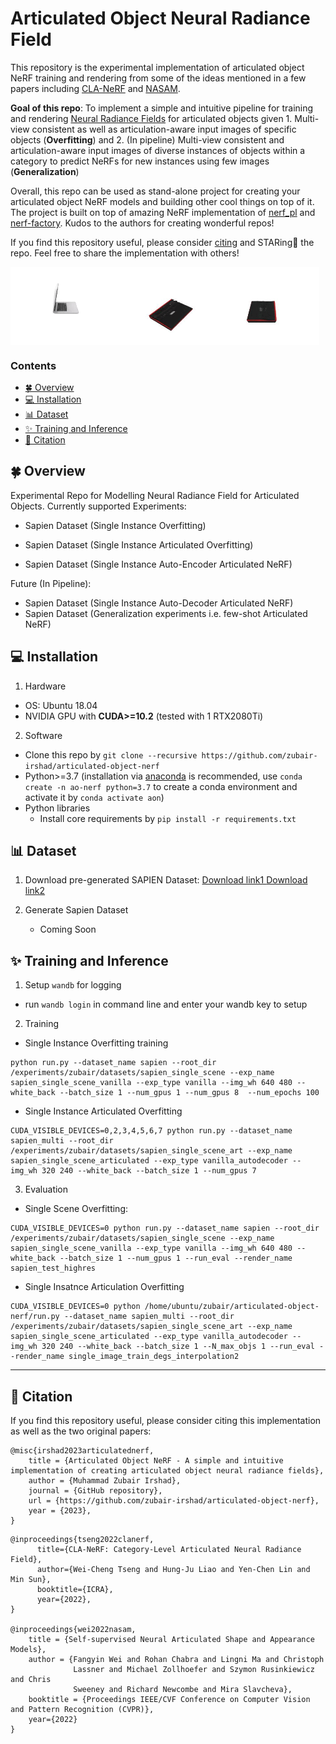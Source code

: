 # Articulated Object Neural Radiance Field
This repository is the experimental implementation of articulated object NeRF training and rendering from some of the ideas mentioned in a few papers including [CLA-NeRF](https://arxiv.org/abs/2202.00181) and [NASAM](https://arxiv.org/abs/2205.08525). 

**Goal of this repo**: To implement a simple and intuitive pipeline for training and rendering [Neural Radiance Fields](https://arxiv.org/abs/2003.08934) for articulated objects given 1. Multi-view consistent as well as articulation-aware input images of specific objects (**Overfitting**) and 2. (In pipeline) Multi-view consistent and articulation-aware input images of diverse instances of objects within a category to predict NeRFs for new instances using few images (**Generalization**) 

Overall, this repo can be used as stand-alone project for creating your articulated object NeRF models and building other cool things on top of it. The project is built on top of amazing NeRF implementation of [nerf_pl](https://github.com/kwea123/nerf_pl) and [nerf-factory](https://github.com/kakaobrain/nerf-factory). Kudos to the authors for creating wonderful repos!

If you find this repository useful, please consider [citing](https://github.com/zubair-irshad/articulated-object-nerf/blob/master/README.md#-citation) and STARing🌟 the repo. Feel free to share the implementation with others!

<div style="display:flex;">
  <img src="demo/gif1.gif" width="33%">
  <img src="demo/gif2.gif" width="33%">
  <img src="demo/gif3.gif" width="32%">
</div>

### Contents
 - [:four_leaf_clover: Overview](#-overview)
 - [💻 Installation](#-installation)
 - [📊 Dataset](#-dataset)
 - [✨ Training and Inference](#-training-and-inference)
 - [📝 Citation](#-citation)

## :four_leaf_clover: Overview
Experimental Repo for Modelling Neural Radiance Field for Articulated Objects. Currently supported Experiments:

- Sapien Dataset (Single Instance Overfitting)

- Sapien Dataset (Single Instance Articulated Overfitting)

- Sapien Dataset (Single Instance Auto-Encoder Articulated NeRF)

Future (In Pipeline): 

- Sapien Dataset (Single Instance Auto-Decoder Articulated NeRF)
- Sapien Dataset (Generalization experiments i.e. few-shot Articulated NeRF)


## 💻 Installation

1. Hardware

* OS: Ubuntu 18.04
* NVIDIA GPU with **CUDA>=10.2** (tested with 1 RTX2080Ti)

2. Software

* Clone this repo by `git clone --recursive https://github.com/zubair-irshad/articulated-object-nerf`
* Python>=3.7 (installation via [anaconda](https://www.anaconda.com/distribution/) is recommended, use `conda create -n ao-nerf python=3.7` to create a conda environment and activate it by `conda activate aon`)
* Python libraries
    * Install core requirements by `pip install -r requirements.txt`
 
## 📊 Dataset
1. Download pre-generated SAPIEN Dataset: [Download link1 ](https://www.dropbox.com/scl/fi/t9wsvgnmvjjzpc555nan5/sapien_single_scene.tar.xz?rlkey=mhj1e6jc3ywbvdyl3mwtr70yw&dl=1) [Download link2](https://www.dropbox.com/scl/fi/q88wzo9gk3c1kab7suckx/sapien_single_scene_art.tar.xz?rlkey=ckmpsp8csqm7nz40rfv86w2tv&dl=1)

2. Generate Sapien Dataset
    * Coming Soon

## ✨ Training and Inference

1. Setup ```wandb``` for logging
* run ```wandb login``` in command line and enter your wandb key to setup

2.  Training
* Single Instance Overfitting training
```
python run.py --dataset_name sapien --root_dir /experiments/zubair/datasets/sapien_single_scene --exp_name sapien_single_scene_vanilla --exp_type vanilla --img_wh 640 480 --white_back --batch_size 1 --num_gpus 1 --num_gpus 8  --num_epochs 100
```

* Single Instance Articulated Overfitting

``` 
CUDA_VISIBLE_DEVICES=0,2,3,4,5,6,7 python run.py --dataset_name sapien_multi --root_dir /experiments/zubair/datasets/sapien_single_scene_art --exp_name sapien_single_scene_articulated --exp_type vanilla_autodecoder --img_wh 320 240 --white_back --batch_size 1 --num_gpus 7
```

3. Evaluation

* Single Scene Overfitting:

``` 
CUDA_VISIBLE_DEVICES=0 python run.py --dataset_name sapien --root_dir /experiments/zubair/datasets/sapien_single_scene --exp_name sapien_single_scene_vanilla --exp_type vanilla --img_wh 640 480 --white_back --batch_size 1 --num_gpus 1 --run_eval --render_name sapien_test_highres
```

* Single Insatnce Articulation Overfitting
```
CUDA_VISIBLE_DEVICES=0 python /home/ubuntu/zubair/articulated-object-nerf/run.py --dataset_name sapien_multi --root_dir /experiments/zubair/datasets/sapien_single_scene_art --exp_name sapien_single_scene_articulated --exp_type vanilla_autodecoder --img_wh 320 240 --white_back --batch_size 1 --N_max_objs 1 --run_eval --render_name single_image_train_degs_interpolation2
```

----
## 📝 Citation
If you find this repository useful, please consider citing this implementation as well as the two original papers:
```
@misc{irshad2023articulatednerf,
    title = {Articulated Object NeRF - A simple and intuitive implementation of creating articulated object neural radiance fields},
    author = {Muhammad Zubair Irshad},
    journal = {GitHub repository},
    url = {https://github.com/zubair-irshad/articulated-object-nerf},
    year = {2023},
}
```

```
@inproceedings{tseng2022clanerf,
      title={CLA-NeRF: Category-Level Articulated Neural Radiance Field}, 
      author={Wei-Cheng Tseng and Hung-Ju Liao and Yen-Chen Lin and Min Sun},
      booktitle={ICRA},
      year={2022},
}

@inproceedings{wei2022nasam,
    title = {Self-supervised Neural Articulated Shape and Appearance Models},
    author = {Fangyin Wei and Rohan Chabra and Lingni Ma and Christoph
              Lassner and Michael Zollhoefer and Szymon Rusinkiewicz and Chris
              Sweeney and Richard Newcombe and Mira Slavcheva},
    booktitle = {Proceedings IEEE/CVF Conference on Computer Vision and Pattern Recognition (CVPR)},
    year={2022}
}
```



